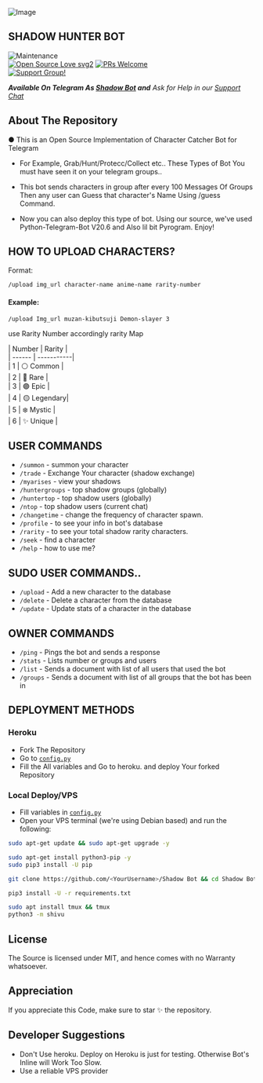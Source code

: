 ![Image](https://graph.org/file/9901c2070cea11d1aa194.jpg)

## SHADOW HUNTER BOT


![Maintenance](https://img.shields.io/badge/Maintained%3F-yes-green.svg)<br> [![Open Source Love svg2](https://badges.frapsoft.com/os/v2/open-source.svg?v=103)](https://github.com/ellerbrock/open-source-badges/) [![PRs Welcome](https://img.shields.io/badge/PRs-welcome-brightgreen.svg?style=flat-square)](https://makeapullrequest.com)<br>
[![Support Group!](https://img.shields.io/badge/Join%20Group-↗-green)](https://t.me/shadow_support_official)


_**Available On Telegram As 
[Shadow Bot](http://t.me/Shadow_hunterbot) and**_
_Ask for Help in our [Support Chat](https://t.me/shadow_support_official)_

## About The Repository
● This is an Open Source Implementation of Character Catcher Bot for Telegram
- For Example, Grab/Hunt/Protecc/Collect etc.. These Types of Bot You must have seen it on your telegram groups..
- This bot sends characters in group after every 100 Messages Of Groups Then any user can Guess that character's Name Using /guess Command.

- Now you can also deploy this type of bot. Using our source, we've used Python-Telegram-Bot V20.6 and Also lil bit Pyrogram. Enjoy!

## HOW TO UPLOAD CHARACTERS?

Format: 
```
/upload img_url character-name anime-name rarity-number
```
#### Example: 
```
/upload Img_url muzan-kibutsuji Demon-slayer 3
```



use Rarity Number accordingly rarity Map

| Number | Rarity     | <br>
| ------ | -----------| <br>
| 1 | ⚪️ Common   | <br>
| 2 | 🔵 Rare     | <br>
| 3 | 🟣 Epic     | <br>
| 4 | 🟡 Legendary| <br>
| 5 | ❄️ Mystic   | <br>
| 6 | ✨ Unique    |

## USER COMMANDS
- `/summon` - summon your character 
- `/trade` - Exchange Your character (shadow exchange)
- `/myarises` - view your shadows 
- `/huntergroups` - top shadow groups (globally)
- `/huntertop` - top shadow users (globally)
- `/ntop` - top shadow users (current chat) 
- `/changetime` - change the frequency of character spawn.
- `/profile` - to see your info in bot's database 
- `/rarity` - to see your total shadow rarity characters.
- `/seek` - find a character 
- `/help` - how to use me?
  
## SUDO USER COMMANDS..
- `/upload` - Add a new character to the database 
- `/delete` - Delete a character from the database 
- `/update` - Update stats of a character in the database 

## OWNER COMMANDS
- `/ping` - Pings the bot and sends a response
- `/stats` - Lists number or groups and users
- `/list` - Sends a document with list of all users that used the bot
- `/groups` - Sends a document with list of all groups that the bot has been in

## DEPLOYMENT METHODS

### Heroku
- Fork The Repository
- Go to [`config.py`](./shivu/config.py)
- Fill the All variables and Go to heroku. and deploy Your forked Repository

### Local Deploy/VPS
- Fill variables in [`config.py`](./shivu/config.py) 
- Open your VPS terminal (we're using Debian based) and run the following:
```bash
sudo apt-get update && sudo apt-get upgrade -y           

sudo apt-get install python3-pip -y          
sudo pip3 install -U pip

git clone https://github.com/<YourUsername>/Shadow Bot && cd Shadow Bot

pip3 install -U -r requirements.txt          

sudo apt install tmux && tmux          
python3 -m shivu
```       
 
## License
The Source is licensed under MIT, and hence comes with no Warranty whatsoever.

## Appreciation
If you appreciate this Code, make sure to star ✨ the repository.

## Developer Suggestions 
- Don't Use heroku. Deploy on Heroku is just for testing. Otherwise Bot's Inline will Work Too Slow.
- Use a reliable VPS provider
